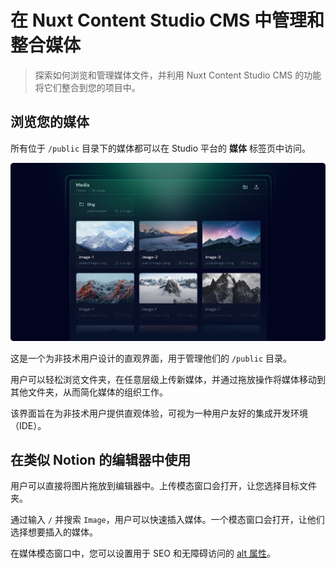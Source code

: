 # 在 Nuxt Content Studio CMS 中管理和整合媒体

> 探索如何浏览和管理媒体文件，并利用 Nuxt Content Studio CMS 的功能将它们整合到您的项目中。

## 浏览您的媒体

所有位于 `/public` 目录下的媒体都可以在 Studio 平台的 **媒体** 标签页中访问。

![Studio 上的媒体库](/docs/studio/editors-medias.webp)

这是一个为非技术用户设计的直观界面，用于管理他们的 `/public` 目录。

用户可以轻松浏览文件夹，在任意层级上传新媒体，并通过拖放操作将媒体移动到其他文件夹，从而简化媒体的组织工作。

该界面旨在为非技术用户提供直观体验，可视为一种用户友好的集成开发环境（IDE）。

## 在类似 Notion 的编辑器中使用

用户可以直接将图片拖放到编辑器中。上传模态窗口会打开，让您选择目标文件夹。

通过输入 `/` 并搜索 `Image`，用户可以快速插入媒体。一个模态窗口会打开，让他们选择想要插入的媒体。

在媒体模态窗口中，您可以设置用于 SEO 和无障碍访问的 [alt 属性](https://www.w3schools.com/tags/att_img_alt.asp)。
